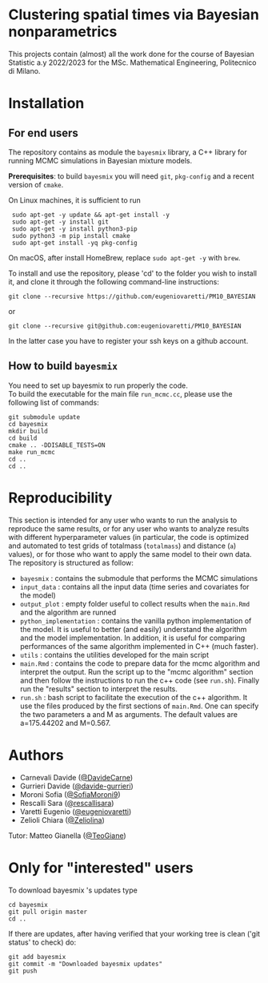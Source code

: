 # Clustering spatial times via Bayesian nonparametrics
This projects contain (almost) all the work done for the course of Bayesian Statistic a.y 2022/2023 for the MSc. Mathematical Engineering, Politecnico di Milano.  

# Installation

## For end users
The repository contains as module the `bayesmix` library, a C++ library for running MCMC simulations in Bayesian mixture models.

**Prerequisites**: to build `bayesmix` you will need `git`, `pkg-config` and a recent version of `cmake`.

On Linux machines, it is sufficient to run
```shell
 sudo apt-get -y update && apt-get install -y
 sudo apt-get -y install git
 sudo apt-get -y install python3-pip
 sudo python3 -m pip install cmake
 sudo apt-get install -yq pkg-config
```

On macOS, after install HomeBrew, replace `sudo apt-get -y` with `brew`.

To install and use the repository, please 'cd' to the folder you wish to install it, and clone it through the following command-line instructions:

```shell
git clone --recursive https://github.com/eugeniovaretti/PM10_BAYESIAN
```
or

```shell
git clone --recursive git@github.com:eugeniovaretti/PM10_BAYESIAN
```
In the latter case you have to register your ssh keys on a github account.


## How to build `bayesmix`
You need to set up bayesmix to run properly the code.  
To build the executable for the main file `run_mcmc.cc`, please use the following list of commands:
```shell
git submodule update
cd bayesmix
mkdir build
cd build
cmake .. -DDISABLE_TESTS=ON
make run_mcmc
cd ..
cd ..
```

# Reproducibility  
This section is intended for any user who wants to run the analysis to reproduce the same results, or for any user who wants to analyze results with different hyperparameter values (in particular, the code is optimized and automated to test grids of totalmass (`totalmass`) and distance (`a`) values), or for those who want to apply the same model to their own data.  
The repository is structured as follow:
- `bayesmix` : contains the submodule that performs the MCMC simulations  
- `input_data` : contains all the input data (time series and covariates for the model)
- `output_plot` : empty folder useful to collect results when the `main.Rmd` and the algorithm are runned
- `python_implementation` : contains the vanilla python implementation of the model. It is useful to better (and easily) understand the algorithm and the model implementation. In addition, it is useful for comparing performances of the same algorithm implemented in C++ (much faster).
- `utils` : contains the utilities developed for the main script
- `main.Rmd` : contains the code to prepare data for the mcmc algorithm and interpret the output. Run the script up to the "mcmc algorithm" section and then follow the instructions to run the c++ code (see `run.sh`). Finally run the "results" section to interpret the results.
- `run.sh` : bash script to facilitate the execution of the c++ algorithm. It use the files produced by the first sections of `main.Rmd`. One can specify the two parameters a and M as arguments. The default values are a=175.44202 and M=0.567.

# Authors  
- Carnevali Davide ([@DavideCarne](https://github.com/DavideCarne))
- Gurrieri Davide ([@davide-gurrieri](https://github.com/davide-gurrieri))
- Moroni Sofia ([@SofiaMoroni9](https://github.com/SofiaMoroni9))
- Rescalli Sara ([@rescallisara](https://github.com/rescallisara))
- Varetti Eugenio ([@eugeniovaretti](https://github.com/eugeniovaretti))
- Zelioli Chiara ([@Zeliolina](https://github.com/Zeliolina))

Tutor: Matteo Gianella ([@TeoGiane](https://github.com/TeoGiane))

# Only for "interested" users  
To download bayesmix 's updates type
```shell
cd bayesmix
git pull origin master
cd ..
```
If there are updates, after having verified that your working tree is clean ('git status' to check) do:
```shell
git add bayesmix
git commit -m "Downloaded bayesmix updates"
git push
```

